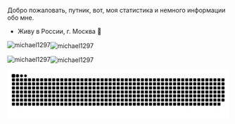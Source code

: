 Добро пожаловать, путник, вот, моя статистика и немного информации обо мне.

- Живу в России, г. Москва 🌴


<!---
<p align="left"> <a href="https://github.com/ryo-ma/github-profile-trophy"><img src="https://github-profile-trophy.vercel.app/?username=michael1297" alt="michael1297" /></a> </p>
-->

<p media="(prefers-color-scheme: light)">
  <img align="left" src="https://github-readme-stats.vercel.app/api/top-langs?username=michael1297&show_icons=true&locale=en&layout=compact" alt="michael1297"/>
  <img align="center" src="https://github-readme-stats.vercel.app/api?username=michael1297&show_icons=true&locale=en" alt="michael1297"/>
</p>

<p media="(prefers-color-scheme: dark)">
  <img align="left" src="https://github-readme-stats.vercel.app/api/top-langs?username=michael1297&show_icons=true&locale=en&layout=compact&theme=onedark" alt="michael1297"/>
  <img align="center" src="https://github-readme-stats.vercel.app/api?username=michael1297&show_icons=true&locale=en&theme=onedark" alt="michael1297"/>
</p>

![Snake Chart](https://raw.githubusercontent.com/michael1297/michael1297/output/github-contribution-grid-snake.svg)


<!--
**Michael1297/Michael1297** is a ✨ _special_ ✨ repository because its `README.md` (this file) appears on your GitHub profile.

Here are some ideas to get you started:

- 🔭 I’m currently working on ...
- 🌱 I’m currently learning ...
- 👯 I’m looking to collaborate on ...
- 🤔 I’m looking for help with ...
- 💬 Ask me about ...
- 📫 How to reach me: ...
- 😄 Pronouns: ...
- ⚡ Fun fact: ...
-->
